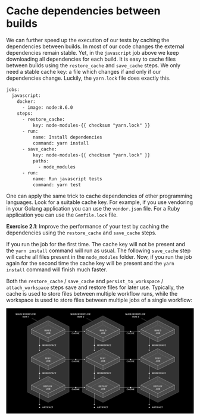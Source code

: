 # Cache dependencies between builds

We can further speed up the execution of our tests by caching the dependencies between builds. In most of our code changes the external dependencies remain stable. Yet, in the `javascript` job above we keep downloading all dependencies for each build. It is easy to cache files between builds using the `restore_cache` and `save_cache` steps. We only need a stable cache key: a file which changes if and only if our dependencies change. Luckily, the `yarn.lock` file does exactly this. 

```
jobs:
  javascript:
    docker:
      - image: node:8.6.0
    steps:
      - restore_cache:
          key: node-modules-{{ checksum "yarn.lock" }}
      - run: 
          name: Install dependencies
          command: yarn install
      - save_cache:
          key: node-modules-{{ checksum "yarn.lock" }}
          paths:
            - node_modules
      - run: 
          name: Run javascript tests
          command: yarn test      
```

One can apply the same trick to cache dependencies of other programming languages. Look for a suitable cache key. For example, if you use vendoring in your Golang application you can use the `vendor.json` file. For a Ruby application you can use the `Gemfile.lock` file.

**Exercise 2.1**: Improve the performance of your test by caching the dependencies using the `restore_cache` and `save_cache` steps. 

If you run the job for the first time. The cache key will not be present and the `yarn install` command will run as usual. The following `save_cache` step will cache all files present in the `node_modules` folder. Now, if you run the job again for the second time the cache key will be present and the `yarn install` command will finish much faster. 


Both the `restore_cache` / `save_cache` and `persist_to_workspace` / `attach_workspace` steps save and restore files for later use. Typically, the cache is used to store files between multiple workflow runs, while the workspace is used to store files between multiple jobs of a single workflow:

![Workflow list](images/cache-vs-workspace.png "Cache vs workspace") 
